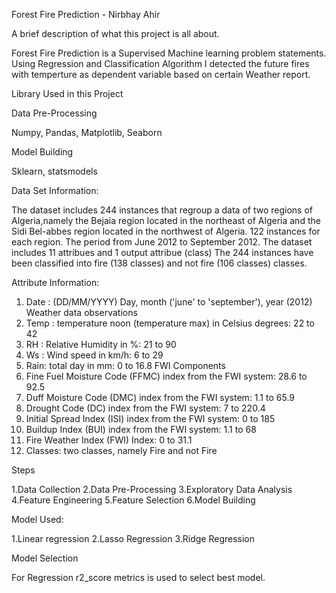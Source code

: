 Forest Fire Prediction - Nirbhay Ahir

A brief description of what this project is all about.

Forest Fire Prediction is a Supervised Machine learning problem statements. 
Using Regression and Classification Algorithm I detected the future fires with temperture as dependent variable based on certain Weather report.

Library Used in this Project

Data Pre-Processing

Numpy, Pandas, Matplotlib, Seaborn

Model Building

Sklearn, statsmodels

Data Set Information:

The dataset includes 244 instances that regroup a data of two regions of Algeria,namely the
Bejaia region located in the northeast of Algeria and the Sidi Bel-abbes region located in the northwest of Algeria.
122 instances for each region.
The period from June 2012 to September 2012.
The dataset includes 11 attribues and 1 output attribue (class)
The 244 instances have been classified into fire (138 classes) and not fire (106 classes) classes.

Attribute Information:

1. Date : (DD/MM/YYYY) Day, month ('june' to 'september'), year (2012)
Weather data observations
2. Temp : temperature noon (temperature max) in Celsius degrees: 22 to 42
3. RH : Relative Humidity in %: 21 to 90
4. Ws : Wind speed in km/h: 6 to 29
5. Rain: total day in mm: 0 to 16.8
FWI Components
6. Fine Fuel Moisture Code (FFMC) index from the FWI system: 28.6 to 92.5
7. Duff Moisture Code (DMC) index from the FWI system: 1.1 to 65.9
8. Drought Code (DC) index from the FWI system: 7 to 220.4
9. Initial Spread Index (ISI) index from the FWI system: 0 to 185
10. Buildup Index (BUI) index from the FWI system: 1.1 to 68
11. Fire Weather Index (FWI) Index: 0 to 31.1
12. Classes: two classes, namely Fire and not Fire

Steps

1.Data Collection
2.Data Pre-Processing
3.Exploratory Data Analysis
4.Feature Engineering
5.Feature Selection
6.Model Building

Model Used:

1.Linear regression
2.Lasso Regression
3.Ridge Regression

Model Selection

For Regression r2_score metrics is used to select best model.
